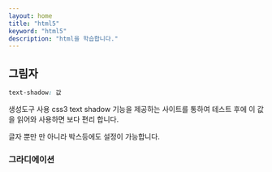 ```yaml
---
layout: home
title: "html5"
keyword: "html5"
description: "html을 학습합니다."
---
```


## 그림자

```css
text-shadow: 값
```

생성도구 사용
css3 text shadow 기능을 제공하는 사이트를 통하여 테스트 후에 이 값을 읽어와 사용하면 보다 편리 합니다.

글자 뿐만 만 아니라 박스등에도 설정이 가능합니다.

### 그라디에이션